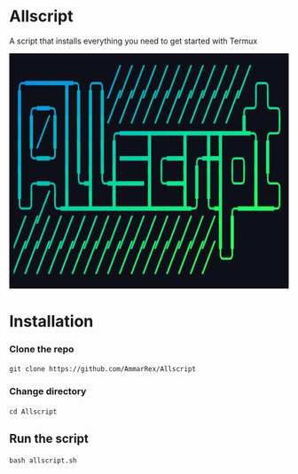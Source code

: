 # Allscript
A script that installs everything you need to get started with Termux

![alt text](https://github.com/AmmarRex/Allscript/blob/main/Logo.jpg "Logo Title Text 1")

# Installation

###  Clone the repo

```git clone https://github.com/AmmarRex/Allscript```

###  Change directory

`cd Allscript`

##  Run the script

`bash allscript.sh`


